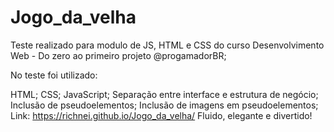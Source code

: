 # Jogo_da_velha
Teste realizado para modulo de JS, HTML e CSS do curso Desenvolvimento Web - Do zero ao primeiro projeto @progamadorBR;

No teste foi utilizado:

HTML; CSS; JavaScript; Separação entre interface e estrutura de negócio; Inclusão de pseudoelementos; Inclusão de imagens em pseudoelementos; Link: https://richnei.github.io/Jogo_da_velha/
Fluido, elegante e divertido!
